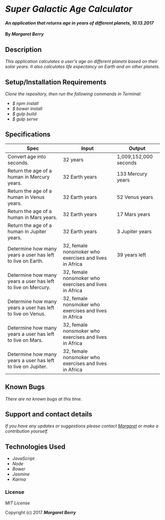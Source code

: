# _Super Galactic Age Calculator_

#### _An application that returns age in years of different planets, 10.13.2017_

#### By _**Margaret Berry**_

## Description

_This application calculates a user's age on different planets based on their solar years.  It also calculates life expectancy on Earth and on other planets._

## Setup/Installation Requirements

_Clone the repository, then run the following commands in Terminal:_

* _$ npm install_
* _$ bower install_
* _$ gulp build_
* _$ gulp serve_

## Specifications

| Spec                                                         | Input                                                  | Output                |
|--------------------------------------------------------------|--------------------------------------------------------|-----------------------|
| Convert age into seconds.                                    | 32 years                                               | 1,009,152,000 seconds |
| Return the age of a human in Mercury years.                  | 32 Earth years                                         | 133 Mercury years     |
| Return the age of a human in Venus years.                    | 32 Earth years                                         | 52 Venus years        |
| Return the age of a human in Mars years.                     | 32 Earth years                                         | 17 Mars years         |
| Return the age of a human in Jupiter years.                  | 32 Earth years                                         | 3 Jupiter years       |
| Determine how many years a user has left to live on Earth.   | 32, female nonsmoker who exercises and lives in Africa | 39 years left         |
| Determine how many years a user has left to live on Mercury. | 32, female nonsmoker who exercises and lives in Africa |                       |
| Determine how many years a user has left to live on Venus.   | 32, female nonsmoker who exercises and lives in Africa |                       |
| Determine how many years a user has left to live on Mars.    | 32, female nonsmoker who exercises and lives in Africa |                       |
| Determine how many years a user has left to live on Jupiter. | 32, female nonsmoker who exercises and lives in Africa |                       |

## Known Bugs

_There are no known bugs at this time._

## Support and contact details

_If you have any updates or suggestions please contact [Margaret] or make a contribution yourself._

[Margaret]: mailto:margaretshelaghmcgovern@gmail.com

## Technologies Used

* _JavaScript_
* _Node_
* _Bower_
* _Jasmine_
* _Karma_

### License

*MIT License*

Copyright (c) 2017 **_Margaret Berry_**
